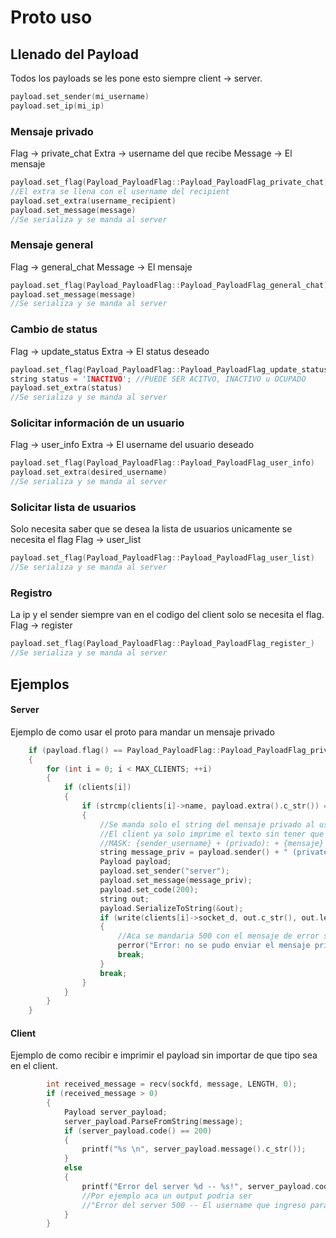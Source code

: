# Proto uso

## Llenado del Payload

Todos los payloads se les pone esto siempre client -> server.
``` c++
payload.set_sender(mi_username)
payload.set_ip(mi_ip)
```

### Mensaje privado
Flag -> private_chat
Extra -> username del que recibe
Message -> El mensaje
``` c++
payload.set_flag(Payload_PayloadFlag::Payload_PayloadFlag_private_chat)
//El extra se llena con el username del recipient
payload.set_extra(username_recipient)
payload.set_message(message)
//Se serializa y se manda al server
```

### Mensaje general
Flag -> general_chat
Message -> El mensaje
``` c++
payload.set_flag(Payload_PayloadFlag::Payload_PayloadFlag_general_chat)
payload.set_message(message)
//Se serializa y se manda al server
```

### Cambio de status
Flag -> update_status
Extra -> El status deseado
``` c++
payload.set_flag(Payload_PayloadFlag::Payload_PayloadFlag_update_status)
string status = 'INACTIVO'; //PUEDE SER ACITVO, INACTIVO u OCUPADO
payload.set_extra(status)
//Se serializa y se manda al server
```

### Solicitar información de un usuario
Flag -> user_info
Extra -> El username del usuario deseado
``` c++
payload.set_flag(Payload_PayloadFlag::Payload_PayloadFlag_user_info)
payload.set_extra(desired_username)
//Se serializa y se manda al server
```

### Solicitar lista de usuarios
Solo necesita saber que se desea la lista de usuarios unicamente se necesita el flag
Flag -> user_list
``` c++
payload.set_flag(Payload_PayloadFlag::Payload_PayloadFlag_user_list)
//Se serializa y se manda al server
```

### Registro
La ip y el sender siempre van en el codigo del client solo se necesita el flag.
Flag -> register
``` c++
payload.set_flag(Payload_PayloadFlag::Payload_PayloadFlag_register_)
//Se serializa y se manda al server
```

## Ejemplos
#### Server
Ejemplo de como usar el proto para mandar un mensaje privado
``` c++
    if (payload.flag() == Payload_PayloadFlag::Payload_PayloadFlag_private_chat)
    {
        for (int i = 0; i < MAX_CLIENTS; ++i)
        {
            if (clients[i])
            {
                if (strcmp(clients[i]->name, payload.extra().c_str()) == 0)
                {
                    //Se manda solo el string del mensaje privado al username destinado
                    //El client ya solo imprime el texto sin tener que pensar que respuesta es
                    //MASK: {sender_username} + (privado): + {mensaje}
                    string message_priv = payload.sender() + " (private): " + payload.message();
                    Payload payload;
                    payload.set_sender("server");
                    payload.set_message(message_priv);
                    payload.set_code(200);
                    string out;
                    payload.SerializeToString(&out);
                    if (write(clients[i]->socket_d, out.c_str(), out.length()) < 0)
                    {
                        //Aca se mandaria 500 con el mensaje de error solo como ejemplo
                        perror("Error: no se pudo enviar el mensaje privado");
                        break;
                    }
                    break;
                }
            }
        }
    }
```

#### Client
Ejemplo de como recibir e imprimir el payload sin importar de que tipo sea en el client.
``` c++
        int received_message = recv(sockfd, message, LENGTH, 0);
        if (received_message > 0)
        {
            Payload server_payload;
            server_payload.ParseFromString(message);
            if (server_payload.code() == 200)
            {
                printf("%s \n", server_payload.message().c_str());
            }
            else
            {
                printf("Error del server %d -- %s!", server_payload.code(), server_payload.message().c_str())
                //Por ejemplo aca un output podria ser
                //"Error del server 500 -- El username que ingreso para mandarle un mensaje privado no existe."
            }
        }
````